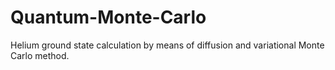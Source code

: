 # Quantum-Monte-Carlo
Helium ground state calculation by means of diffusion and variational Monte Carlo method.
